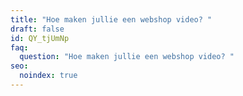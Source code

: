 ```yaml
---
title: "Hoe maken jullie een webshop video? "
draft: false
id: QY_tjUmNp
faq:
  question: "Hoe maken jullie een webshop video? "
seo:
  noindex: true
---
```

